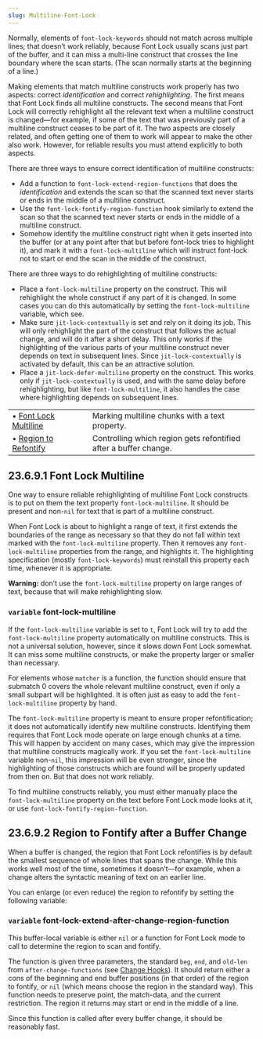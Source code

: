 ```yaml
---
slug: Multiline-Font-Lock
---
```


Normally, elements of `font-lock-keywords` should not match across multiple lines; that doesn’t work reliably, because Font Lock usually scans just part of the buffer, and it can miss a multi-line construct that crosses the line boundary where the scan starts. (The scan normally starts at the beginning of a line.)

Making elements that match multiline constructs work properly has two aspects: correct *identification* and correct *rehighlighting*. The first means that Font Lock finds all multiline constructs. The second means that Font Lock will correctly rehighlight all the relevant text when a multiline construct is changed—for example, if some of the text that was previously part of a multiline construct ceases to be part of it. The two aspects are closely related, and often getting one of them to work will appear to make the other also work. However, for reliable results you must attend explicitly to both aspects.

There are three ways to ensure correct identification of multiline constructs:

*   Add a function to `font-lock-extend-region-functions` that does the *identification* and extends the scan so that the scanned text never starts or ends in the middle of a multiline construct.
*   Use the `font-lock-fontify-region-function` hook similarly to extend the scan so that the scanned text never starts or ends in the middle of a multiline construct.
*   Somehow identify the multiline construct right when it gets inserted into the buffer (or at any point after that but before font-lock tries to highlight it), and mark it with a `font-lock-multiline` which will instruct font-lock not to start or end the scan in the middle of the construct.

There are three ways to do rehighlighting of multiline constructs:

*   Place a `font-lock-multiline` property on the construct. This will rehighlight the whole construct if any part of it is changed. In some cases you can do this automatically by setting the `font-lock-multiline` variable, which see.
*   Make sure `jit-lock-contextually` is set and rely on it doing its job. This will only rehighlight the part of the construct that follows the actual change, and will do it after a short delay. This only works if the highlighting of the various parts of your multiline construct never depends on text in subsequent lines. Since `jit-lock-contextually` is activated by default, this can be an attractive solution.
*   Place a `jit-lock-defer-multiline` property on the construct. This works only if `jit-lock-contextually` is used, and with the same delay before rehighlighting, but like `font-lock-multiline`, it also handles the case where highlighting depends on subsequent lines.

|                                                          |    |                                                                  |
| :------------------------------------------------------- | -- | :--------------------------------------------------------------- |
| • [Font Lock Multiline](/docs/elisp/Font-Lock-Multiline) |    | Marking multiline chunks with a text property.                   |
| • [Region to Refontify](/docs/elisp/Region-to-Refontify) |    | Controlling which region gets refontified after a buffer change. |
## 23.6.9.1 Font Lock Multiline

One way to ensure reliable rehighlighting of multiline Font Lock constructs is to put on them the text property `font-lock-multiline`. It should be present and non-`nil` for text that is part of a multiline construct.

When Font Lock is about to highlight a range of text, it first extends the boundaries of the range as necessary so that they do not fall within text marked with the `font-lock-multiline` property. Then it removes any `font-lock-multiline` properties from the range, and highlights it. The highlighting specification (mostly `font-lock-keywords`) must reinstall this property each time, whenever it is appropriate.

**Warning:** don’t use the `font-lock-multiline` property on large ranges of text, because that will make rehighlighting slow.

### <span className="tag variable">`variable`</span> **font-lock-multiline**

If the `font-lock-multiline` variable is set to `t`, Font Lock will try to add the `font-lock-multiline` property automatically on multiline constructs. This is not a universal solution, however, since it slows down Font Lock somewhat. It can miss some multiline constructs, or make the property larger or smaller than necessary.

For elements whose `matcher` is a function, the function should ensure that submatch 0 covers the whole relevant multiline construct, even if only a small subpart will be highlighted. It is often just as easy to add the `font-lock-multiline` property by hand.

The `font-lock-multiline` property is meant to ensure proper refontification; it does not automatically identify new multiline constructs. Identifying them requires that Font Lock mode operate on large enough chunks at a time. This will happen by accident on many cases, which may give the impression that multiline constructs magically work. If you set the `font-lock-multiline` variable non-`nil`, this impression will be even stronger, since the highlighting of those constructs which are found will be properly updated from then on. But that does not work reliably.

To find multiline constructs reliably, you must either manually place the `font-lock-multiline` property on the text before Font Lock mode looks at it, or use `font-lock-fontify-region-function`.
## 23.6.9.2 Region to Fontify after a Buffer Change

When a buffer is changed, the region that Font Lock refontifies is by default the smallest sequence of whole lines that spans the change. While this works well most of the time, sometimes it doesn’t—for example, when a change alters the syntactic meaning of text on an earlier line.

You can enlarge (or even reduce) the region to refontify by setting the following variable:

### <span className="tag variable">`variable`</span> **font-lock-extend-after-change-region-function**

This buffer-local variable is either `nil` or a function for Font Lock mode to call to determine the region to scan and fontify.

The function is given three parameters, the standard `beg`, `end`, and `old-len` from `after-change-functions` (see [Change Hooks](/docs/elisp/Change-Hooks)). It should return either a cons of the beginning and end buffer positions (in that order) of the region to fontify, or `nil` (which means choose the region in the standard way). This function needs to preserve point, the match-data, and the current restriction. The region it returns may start or end in the middle of a line.

Since this function is called after every buffer change, it should be reasonably fast.
